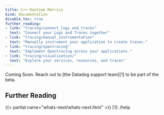 ```yaml
---
title: C++ Runtime Metrics
kind: documentation
disable_toc: true
further_reading:
- link: "tracing/connect_logs_and_traces"
  text: "Connect your Logs and Traces together"
- link: "tracing/manual_instrumentation"
  text: "Manually instrument your application to create traces."
- link: "tracing/opentracing"
  text: "Implement Opentracing across your applications."
- link: "tracing/visualization/"
  text: "Explore your services, resources, and traces"
---
```


Coming Soon. Reach out to [the Datadog support team][1] to be part of the beta.


## Further Reading

{{< partial name="whats-next/whats-next.html" >}}
[1]: /help
